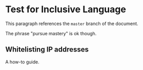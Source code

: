 # Test for Inclusive Language

This paragraph references the `master` branch of the document.

The phrase "pursue mastery" is ok though.

## Whitelisting IP addresses

A how-to guide.
